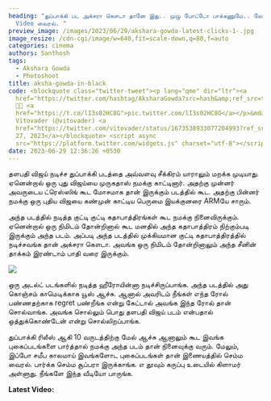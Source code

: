 ```yaml
---
heading: "துப்பாக்கி பட அக்சரா கௌடா தானே இது.. முழு போட்டோ பாக்கணுமே.. லேட்டஸ்ட்
  Video வைரல். "
preview_image: /images/2023/06/29/akshara-gowda-latest-clicks-1-.jpg
image_resize: /cdn-cgi/image/w=640,fit=scale-down,q=80,f=auto
categories: cinema
authors: Santhosh
tags:
  - Akshara Gowda
  - Photoshoot
title: aksha-gowda-in-black
code: <blockquote class="twitter-tweet"><p lang="qme" dir="ltr"><a
  href="https://twitter.com/hashtag/AksharaGowda?src=hash&amp;ref_src=twsrc%5Etfw">#AksharaGowda</a>
  👙🔥 <a
  href="https://t.co/lI3s02HC8G">pic.twitter.com/lI3s02HC8G</a></p>&mdash;
  Vitovader (@vitovader) <a
  href="https://twitter.com/vitovader/status/1673538933077204993?ref_src=twsrc%5Etfw">June
  27, 2023</a></blockquote> <script async
  src="https://platform.twitter.com/widgets.js" charset="utf-8"></script>
date: 2023-06-29 12:36:26 +0530
---
```

தளபதி விஜய் நடிச்ச துப்பாக்கி படத்தை அவ்வளவு சீக்கிரம் யாராலும் மறக்க முடியாது. ஏனென்றால் ஒரு புது விஜய்யை முருகதாஸ் நமக்கு காட்டினார். அதற்கு முன்னர் அவருடைய ட்ரெஸ்ஸிங் கூட மோசமாக தான் இருக்கும் படத்தில் கூட. அதற்கு பின்னர் நமக்கு ஒரு புதிய விஜயை கண்முன் காட்டிய பெருமை இயக்குனரை ARMயே சாரும்.

அந்த படத்தில் நடித்த குட்டி குட்டி கதாபாத்திரங்கள் கூட நமக்கு நினைவிருக்கும். ஏனென்றால் ஒரு நிமிடம் தோன்றினால் கூட மனதில் அந்த கதாபாத்திரம் நிற்கும்படி இருக்கும் அந்த படம். அப்படி அந்த படத்தில் முக்கியமான குட்டி கதாபாத்திரத்தில் நடிச்சவங்க தான் அக்சரா கௌடா.  அவங்க ஒரு நிமிடம் தோன்றினாலும் அந்த சீனின் தாக்கம் இரண்டாம் பாதி வரை இருக்கும்.

![](/images/2023/06/29/akshara-gowda-latest-clicks-2-.jpg)

ஒரு அடல்ட் படங்களில் நடித்த ஹீரோயின்னா நடிச்சிருப்பாங்க. அந்த படத்தில்  அது கொஞ்சம் காமெடிக்காக யூஸ் ஆச்சு. ஆனால் அவரிடம் நீங்கள் எந்த ரோல் பண்ணதற்காக regret பண்றீங்க என்று கேட்டால் அவங்க இந்த ரோல் தான் சொல்வாங்க. அவங்க சொல்லும் பொது தளபதி விஜய் படம் என்பதால் ஒத்துக்கொண்டேன் என்று சொல்லிறப்பாங்க.

துப்பாக்கி ரிலீஸ் ஆகி 10 வருடத்திற்கு மேல் ஆச்சு ஆனாலும் கூட இவங்க புகைப்படங்களை பார்த்தால் நமக்கு அந்த படம் தான் நினைவுக்கு வரும். மேலும், இப்போ சமீப காலமாய் இவங்களோட புகைப்படங்கள் தான் இணையத்தில் செம்ம வைரல். பார்க்க செம்ம சூப்பரா இருக்காங்க. எ தூவும் கருப்பு உடையில் கிளாமர் அள்ளுது. நீங்களே இந்த வீடியோ பாருங்க.  

**L﻿atest Video:**
